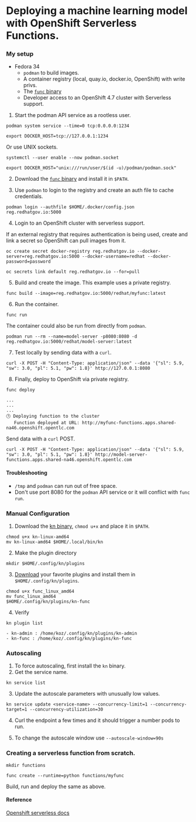 # Deploying a machine learning model with OpenShift Serverless Functions.

### My setup

- Fedora 34
  - `podman` to build images.
  - A container registry (local, quay.io, docker.io, OpenShift) with write privs. 
  - The [`func` binary](https://github.com/knative-sandbox/kn-plugin-func/tags)
  - Developer access to an OpenShift 4.7 cluster with Serverless support.

1) Start the podman API service as a rootless user. 

```
podman system service --time=0 tcp:0.0.0.0:1234
```
```
export DOCKER_HOST=tcp://127.0.0.1:1234
```

Or use UNIX sockets.

```
systemctl --user enable --now podman.socket
```

```
export DOCKER_HOST="unix:///run/user/$(id -u)/podman/podman.sock"
```

2) Download the [`func` binary](https://github.com/boson-project/func/tags) and install it
in `$PATH`.

3) Use `podman` to login to the registry and create an auth file to cache credentials. 
```
podman login --authfile $HOME/.docker/config.json reg.redhatgov.io:5000
```

4) Login to an OpenShift cluster with serverless support.

If an external registry that requires authentication is being used, create and link a secret so OpenShift can pull images from it. 
```
oc create secret docker-registry reg.redhatgov.io --docker-server=reg.redhatgov.io:5000 --docker-username=redhat --docker-password=password
```
```
oc secrets link default reg.redhatgov.io --for=pull
```

5) Build and create the image. This example uses a private registry.
```
func build --image=reg.redhatgov.io:5000/redhat/myfunc:latest
```

6) Run the container.

```
func run
```

The container could also be run from directly from `podman`.
```
podman run --rm --name=model-server -p8080:8080 -d reg.redhatgov.io:5000/redhat/model-server:latest
```

7) Test locally by sending data with a `curl`.

```
curl -X POST -H "Content-Type: application/json" --data '{"sl": 5.9, "sw": 3.0, "pl": 5.1, "pw": 1.8}' http://127.0.0.1:8080
```


8) Finally, deploy to OpenShift via private registry.

```
func deploy
```
```
...
...
...
🕒 Deploying function to the cluster
   Function deployed at URL: http://myfunc-functions.apps.shared-na46.openshift.opentlc.com
```

Send data with a `curl` POST.

```
curl -X POST -H "Content-Type: application/json" --data '{"sl": 5.9, "sw": 3.0, "pl": 5.1, "pw": 1.8}' http://model-server-functions.apps.shared-na46.openshift.opentlc.com
```

#### Troubleshooting

- `/tmp` and `podman` can run out of free space.
- Don't use port 8080 for the `podman` API service or it will conflict with `func run`.

### Manual Configuration
1) Download the [kn binary](https://github.com/knative/client/tags), `chmod u+x` and place it in `$PATH`.
```
chmod u+x kn-linux-amd64
mv kn-linux-amd64 $HOME/.local/bin/kn
```

2) Make the plugin directory
```
mkdir $HOME/.config/kn/plugins
```

3) [Download](https://github.com/knative-sandbox) your favorite plugins and install them in `$HOME/.config/kn/plugins`.
```
chmod u+x func_linux_amd64
mv func_linux_amd64 
$HOME/.config/kn/plugins/kn-func
```

4) Verify
```
kn plugin list
```
```
- kn-admin : /home/koz/.config/kn/plugins/kn-admin
- kn-func : /home/koz/.config/kn/plugins/kn-func
```

### Autoscaling

1) To force autoscaling, first install the `kn` binary.
2) Get the service name.
```
kn service list
```
3) Update the autoscale parameters with unusually low values.
```
kn service update <service-name> --concurrency-limit=1 --concurrency-target=1 --concurrency-utilization=30
```
4) Curl the endpoint a few times and it should trigger a number pods to run.

5) To change the autoscale window use `--autoscale-window=90s`

### Creating a serverless function from scratch.
```
mkdir functions
```
```
func create --runtime=python functions/myfunc
```

Build, run and deploy the same as above.

#### Reference

[Openshift serverless docs](https://docs.openshift.com/container-platform/4.7/serverless/functions/serverless-functions-about.html)
